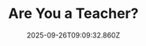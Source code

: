 ---
title: Are You a Teacher?
date: 2025-09-26T09:09:32.860Z
tags:
  - First-Things-First
categories:
  - 新概念
description: 记得填写描述内容哦~~~
---